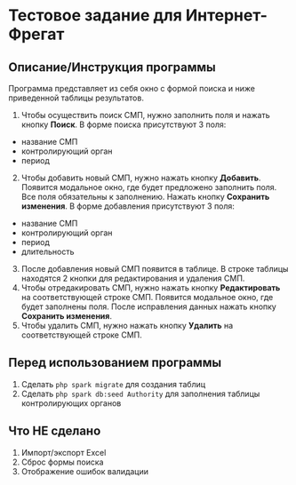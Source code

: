 # Тестовое задание для Интернет-Фрегат

## Описание/Инструкция программы
Программа представляет из себя окно с формой поиска и ниже приведенной таблицы результатов. 
1.  Чтобы осуществить поиск СМП, нужно заполнить поля и нажать кнопку **Поиск**.
  В форме поиска присутствуют 3 поля:
  - название СМП
  - контролирующий орган
  - период
2. Чтобы добавить новый СМП, нужно нажать кнопку **Добавить**. Появится модальное окно, где будет предложено заполнить поля. Все поля обязательны к заполнению. Нажать кнопку **Сохранить изменения**.
  В форме добавления присутствуют 3 поля:
  - название СМП
  - контролирующий орган
  - период
  - длительность
3. После добавления новый СМП появится в таблице. В строке таблицы находятся 2 кнопки для редактирования и удаления СМП.
4. Чтобы отредакировать СМП, нужно нажать кнопку **Редактировать** на соответствующей строке СМП. Появится модальное окно, где будет заполнены поля. После исправления данных нажать кнопку **Сохранить изменения**.
5. Чтобы удалить СМП, нужно нажать кнопку **Удалить** на соответствующей строке СМП.

## Перед использованием программы

1. Сделать `php spark migrate` для создания таблиц
2. Сделать `php spark db:seed Authority` для заполнения таблицы контролирующих органов

## Что НЕ сделано
1. Импорт/экспорт Excel
2. Сброс формы поиска
3. Отображение ошибок валидации
